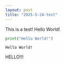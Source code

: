 ```yaml
---
layout: post
title: "2025-5-24-test"
---
```


This is a test! Hello World!


```python
print("Hello World!")
```

    Hello World!


HELLO!!!
